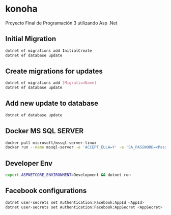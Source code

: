 ﻿# konoha

Proyecto Final de Programación 3 utilizando Asp .Net

## Initial Migration

```bash
dotnet ef migrations add InitialCreate
dotnet ef database update
```

## Create migrations for updates

```bash
dotnet ef migrations add [MigrationName]
dotnet ef database update
```

## Add new update to database

```bash
dotnet ef database update
```

## Docker MS SQL SERVER

```bash
docker pull microsoft/mssql-server-linux
docker run --name mssql-server -e 'ACCEPT_EULA=Y' -e 'SA_PASSWORD=<Password>' -e 'MSSQL_PID=Express' -p 127.0.0.1:1433:1433 -d microsoft/mssql-server-linux:latest
```

## Developer Env

```bash
export ASPNETCORE_ENVIRONMENT=Development && dotnet run
```

## Facebook configurations

```bash
dotnet user-secrets set Authentication:Facebook:AppId <AppId>
dotnet user-secrets set Authentication:Facebook:AppSecret <AppSecret>
```